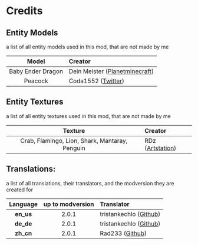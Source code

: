 # Credits



## Entity Models
a list of all entity models used in this mod, that are not made by me

|       Model       | Creator                                                                                |
|:-----------------:|:---------------------------------------------------------------------------------------|
| Baby Ender Dragon | Dein Meister ([Planetminecraft](https://www.planetminecraft.com/member/dein_meister/)) |
|      Peacock      | Coda1552 ([Twitter](https://twitter.com/Coda1552))                                     |



## Entity Textures
a list of all entity textures used in this mod, that are not made by me

|                    Texture                     | Creator                                                      |
|:----------------------------------------------:|:-------------------------------------------------------------|
| Crab, Flamingo, Lion, Shark, Mantaray, Penguin | RDz ([Artstation](https://www.artstation.com/rdzdoesmodels)) |



## Translations:
a list of all translations, their translators, and the modversion they are created for

| Language  | up to modversion | Translator                                                 |
|:---------:|:----------------:|:-----------------------------------------------------------|
| **en_us** |      2.0.1       | tristankechlo ([Github](https://github.com/tristankechlo)) |
| **de_de** |      2.0.1       | tristankechlo ([Github](https://github.com/tristankechlo)) |
| **zh_cn** |      2.0.1       | Rad233 ([Github](https://github.com/Rad233))               |
